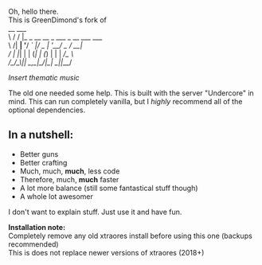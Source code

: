 Oh, hello there.  
This is GreenDimond's fork of  
	__  ___                                   
	\ \/ / |_ _ __ __ _  ___  _ __ ___  ___   
	 \  /| __| '__/ _` |/ _ \| '__/ _ \/ __|  
	 /  \| |_| | | (_| | (_) | | |  __/\__ \  
	/_/\_\\__|_|  \__,_|\___/|_|  \___||___/  


*Insert thematic music* 

The old one needed some help. This is built with the server "Undercore" in mind. This can run completely vanilla, but I *highly* recommend all of the optional dependencies.

In a nutshell:
---
*	Better guns
*	Better crafting
*	Much, much, **much**, less code
*	Therefore, much, **much** faster
*	A lot more balance (still some fantastical stuff though)
*	A whole lot awesomer

I don't want to explain stuff. Just use it and have fun.  

__Installation note:__  
Completely remove any old xtraores install before using this one (backups recommended)  
This is does not replace newer versions of xtraores (2018+)